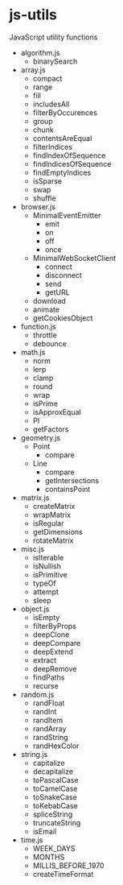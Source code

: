 # js-utils
JavaScript utility functions

- algorithm.js
	- binarySearch
- array.js
	- compact
	- range
	- fill
	- includesAll
	- filterByOccurences
	- group
	- chunk
	- contentsAreEqual
	- filterIndices
	- findIndexOfSequence
	- findIndicesOfSequence
	- findEmptyIndices
	- isSparse
	- swap
	- shuffle
- browser.js
	- MinimalEventEmitter
		- emit
		- on
		- off
		- once
	- MinimalWebSocketClient
		- connect
		- disconnect
		- send
		- getURL
	- download
	- animate
	- getCookiesObject
- function.js
	- throttle
	- debounce
- math.js
	- norm
	- lerp
	- clamp
	- round
	- wrap
	- isPrime
	- isApproxEqual
	- PI
	- getFactors
- geometry.js
	- Point
		- compare
	- Line
		- compare
		- getIntersections
		- containsPoint
- matrix.js
	- createMatrix
	- wrapMatrix
	- isRegular
	- getDimensions
	- rotateMatrix
- misc.js
	- isIterable
	- isNullish
	- isPrimitive
	- typeOf
	- attempt
	- sleep
- object.js
	- isEmpty
	- filterByProps
	- deepClone
	- deepCompare
	- deepExtend
	- extract
	- deepRemove
	- findPaths
	- recurse
- random.js
	- randFloat
	- randInt
	- randItem
	- randArray
	- randString
	- randHexColor
- string.js
	- capitalize
	- decapitalize
	- toPascalCase
	- toCamelCase
	- toSnakeCase
	- toKebabCase
	- spliceString
	- truncateString
	- isEmail
- time.js
	- WEEK_DAYS
	- MONTHS
	- MILLIS_BEFORE_1970
	- createTimeFormat	
